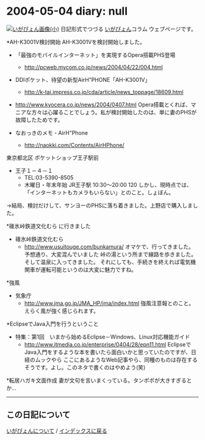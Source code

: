 2004-05-04 diary: null
=====================================================================================================
[![いがぴょん画像(小)](https://igapyon.github.io/diary/images/iga200306s.jpg "いがぴょん")](https://igapyon.github.io/diary/memo/memoigapyon.html) 日記形式でつづる [いがぴょん](https://igapyon.github.io/diary/memo/memoigapyon.html)コラム ウェブページです。

*AH-K3001V検討開始
AH-K3001Vを検討開始しました。
* 「最強のモバイルインターネット」を実現するOpera搭載PHS登場
  * http://pcweb.mycom.co.jp/news/2004/04/22/004.html
* DDIポケット、待望の新型AirH”PHONE「AH-K3001V」 
  * http://k-tai.impress.co.jp/cda/article/news_toppage/18609.html
* http://www.kyocera.co.jp/news/2004/0407.html
Opera搭載とくれば、マニアな方々は心躍ることでしょう。私が検討開始したのは、単に妻のPHSが故障したためです。

* なおっきのメモ - AirH"Phone
  * http://naokki.com/Contents/AirHPhone/

東京都北区 ポケットショップ王子駅前  
* 王子１－４－１
  * TEL:03-5390-8505
  * 木曜日・年末年始 JR王子駅 10:30～20:00 120 
しかし、現時点では、「インターネットもカメラもいらない」とのこと。しょぼん。

→結局、検討だけして、サンヨーのPHSに落ち着きました。上野店で購入しました。

*碓氷峠鉄道文化むら に行きました
* 碓氷峠鉄道文化むら
  * http://www.usuitouge.com/bunkamura/
オマケで、行ってきました。予想通り、大変混んでいました
峠の湯という所まで線路を歩きました。そして温泉に入ってきました。
それにしても、手続きを終えれば電気機関車が運転可能というのは大変に魅力ですね。

*強風
* 気象庁
  * http://www.jma.go.jp/JMA_HP/jma/index.html
強風注意報とのこと。えらく風が強く感じられます。

*EclipseでJava入門を行うということ
* 特集：第1回　いまから始めるEclipse－Windows、Linux対応機能ガイド 
  * http://www.itmedia.co.jp/enterprise/0404/28/epn11.html
EclipseでJava入門をするような本を書いたら面白いかと思っていたのですが、日経のムックやら ここにあるようなWeb記事やら、同種のものは存在するそうです。よし。このネタで書くのはやめよう(笑)

*転居ハガキ文面作成
妻が文句を言いまくっている。タンポポが大きすぎるとか…



----------------------------------------------------------------------------------------------------

## この日記について
[いがぴょんについて](http://www.igapyon.jp/igapyon/diary/memo/memoigapyon.html) / [インデックスに戻る](https://igapyon.github.io/diary/idxall.html)
